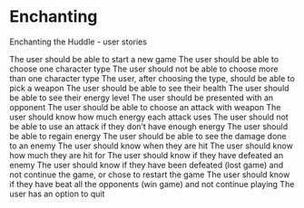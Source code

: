 # Enchanting

Enchanting the Huddle - user stories

The user should be able to start a new game
The user should be able to choose one character type
The user should not be able to choose more than one character type
The user, after choosing the type, should be able to pick a weapon
The user should be able to see their health
The user should be able to see their energy level
The user should be presented with an opponent 
The user should be able to choose an attack with weapon
The user should know how much energy each attack uses
The user should not be able to use an attack if they don’t have enough energy
The user should be able to regain energy
The user should be able to see the damage done to an enemy
The user should know when they are hit
The user should know how much they are hit for
The user should know if they have defeated an enemy
The user should know if they have been defeated (lost game) and not continue the game, or chose to restart the game
The user should know if they have beat all the opponents (win game) and not continue playing
The user has an option to quit 